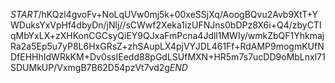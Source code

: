 $START$/hKQzl4gvoFv+NoLqUVw0mj5k+00xeSSjXq/AoogBQvu2Avb9XtT+YWDuksYxVpHf4dbyDn/jNlj//sCWwf2Xeka1izUFNJns0bDPz8X6i+Q4/zbyCTIqMbYxLX+zXHKonCGCsyQiEY9QJxaFmPcna4Jdll1MWIy/wmkZbQF1YhkmajRa2a5Ep5u7yP8L6HxGRsZ+zhSAupLX4pjVYJDL461Ff+RdAMP9mogmKUfNDfEHHhIdWRkKM+Dv0ssIEedd88pGdLSUfMXN+HR5m7s7ucDD9oMbLnxl71SDUMkUP/VxmgB7B62D54pzVt7vd2g$END$